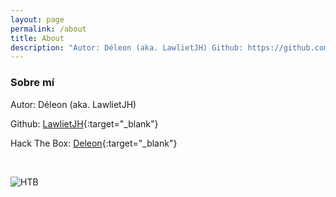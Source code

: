 ```yaml
---
layout: page
permalink: /about
title: About
description: "Autor: Déleon (aka. LawlietJH) Github: https://github.com/LawlietJH Hack The Box: https://app.hackthebox.com/profile/861002"
---
```


### Sobre mí

Autor: Déleon (aka. LawlietJH)

Github: [LawlietJH](https://github.com/LawlietJH){:target="_blank"}

Hack The Box: [Deleon](https://app.hackthebox.com/profile/861002){:target="_blank"}

<script src="https://www.hackthebox.eu/badge/861002"></script>

<br>

![HTB](../assets/DeleonHTB.png)
